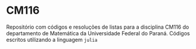 # CM116

Repositório com códigos e resoluções de listas para a disciplina CM116 
do departamento de Matemática da Universidade Federal do Paraná. 
Códigos escritos utilizando a linguagem ```julia```
